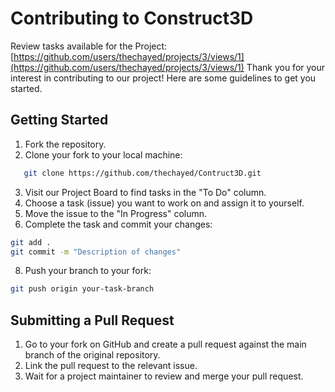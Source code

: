 # Contributing to Construct3D

Review tasks available for the Project: [https://github.com/users/thechayed/projects/3/views/1](https://github.com/users/thechayed/projects/3/views/1)
Thank you for your interest in contributing to our project! Here are some guidelines to get you started.

## Getting Started

1. Fork the repository.
2. Clone your fork to your local machine:
```sh
   git clone https://github.com/thechayed/Contruct3D.git
```
3. Visit our Project Board to find tasks in the "To Do" column.
4. Choose a task (issue) you want to work on and assign it to yourself.
5. Move the issue to the "In Progress" column.
6. Complete the task and commit your changes:
``` sh
git add .
git commit -m "Description of changes"
```
8.  Push your branch to your fork:
``` sh
git push origin your-task-branch
```
## Submitting a Pull Request
1. Go to your fork on GitHub and create a pull request against the main branch of the original repository.
2. Link the pull request to the relevant issue.
3. Wait for a project maintainer to review and merge your pull request.
